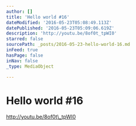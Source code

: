 ```yaml
---
author: []
title: 'Hello world #16'
dateModified: '2016-05-23T05:08:49.113Z'
datePublished: '2016-05-23T05:09:06.619Z'
description: 'http://youtu.be/8of0t_tpWI0'
starred: false
sourcePath: _posts/2016-05-23-hello-world-16.md
inFeed: true
hasPage: false
inNav: false
_type: MediaObject

---
```

# Hello world \#16

http://youtu.be/8of0t\_tpWI0